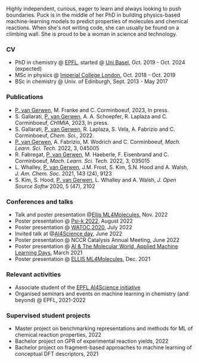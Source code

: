 Highly independent, curious, eager to learn and always looking to push boundaries. Puck is in the middle of her PhD in building physics-based machine-learning models to predict properties of molecules and chemical reactions. When she's not writing code, she can usually be found on a climbing wall. She is proud to be a woman in science and technology.

### CV 
- PhD in chemistry @ [EPFL](https://www.epfl.ch/labs/lcmd/), started @ [Uni Basel](https://www.chemspacelab.org/), Oct. 2019 - Oct. 2024 (expected)
- MSc in physics @ [Imperial College London](https://www.imperial.ac.uk/materials/research/tsm/), Oct. 2018 - Oct. 2019
- BSc in chemistry @ Univ. of Edinburgh, Sept. 2013 - May 2017

### Publications
- <u>P. van Gerwen</u>, M. Franke and C. Corminboeuf, 2023, In press.
- S. Gallarati, <u>P. van Gerwen</u>, A. A. Schoepfer, R. Laplaza and C. Corminboeuf, <i>CHIMIA</i>, 2023, In press.
- S. Gallarati, <u>P. van Gerwen</u>, R. Laplaza, S. Vela, A. Fabrizio and C. Corminboeuf, <i>Chem. Sci.</i>, 2022.
- <u>P. van Gerwen</u>, A. Fabrizio, M. Wodrich and C. Corminboeuf, <i>Mach. Learn. Sci. Tech.</i> 2022, 3, 045005
- R. Fabregat, <u>P. van Gerwen</u>, M. Haeberle, F. Eisenbrand and C. Corminboeuf, <i> Mach. Learn. Sci. Tech.</i> 2022, 3, 035015 
- L. Whalley, <u>P. van Gerwen</u>, J.M. Frost, S. Kim, S.N. Hood and A. Walsh, <i>J. Am. Chem. Soc.</i> 2021, 143 (24), 9123
- S. Kim, S. Hood, <u>P. van Gerwen</u>, L. Whalley and A. Walsh, <i> J. Open Source Softw</i> 2020, 5 (47), 2102

### Conferences and talks 
- Talk and poster presentation @[Ellis ML4Molecules](https://moleculediscovery.github.io/workshop2022/), Nov. 2022
- Poster presentation @ [Psi-k 2022](https://www.psik2022.net/), August 2022
- Poster presentation @ [WATOC 2020](https://www.cheminst.ca/conference/watoc-2020/), July 2022
- Invited talk at @[AI4Science day](https://www.epfl.ch/research/domains/cis/center-for-intelligent-systems-cis/events/ai4science-day/), June 2022
- Poster presentation @ NCCR Catalysis Annual Meeting, June 2022
- Poster presentation @ [AI & The Molecular World, Applied Machine Learning Days](https://appliedmldays.org/events/amld-epfl-2022/tracks/ai-the-molecular-world), March 2021
- Poster presentation @ [ELLIS ML4Molecules](https://moleculediscovery.github.io/workshop2021/), Dec. 2021

### Relevant activities
- Associate student of the [EPFL AI4Science initiative](https://www.epfl.ch/research/domains/cis/ai4science/) 
- Organised seminars and events on machine learning in chemistry (and beyond) @ EPFL, 2021-2022 

### Supervised student projects
- Master project on benchmarking representations and methods for ML of chemical reaction properties, 2022
- Bachelor project on GPR of experimental reaction yields, 2022
- Bachelor project on fragment-based approaches to machine learning of conceptual DFT descriptors, 2021

